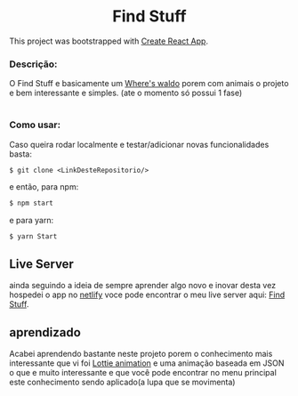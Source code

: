 <h1 align="center">Find Stuff</h1>


This project was bootstrapped with [Create React App](https://github.com/facebook/create-react-app).

### Descrição:
O Find Stuff e basicamente um <a href='https://en.wikipedia.org/wiki/Where%27s_Wally%3F'>Where's waldo</a> porem com animais o projeto e bem interessante e simples.
(ate o momento só possui 1 fase)


#

### Como usar:




Caso queira rodar localmente e testar/adicionar novas funcionalidades basta:

```git
$ git clone <LinkDesteRepositorio/>
```
e então, para npm:
```js 
$ npm start  
```
e para yarn:
```js
$ yarn Start
```
## Live Server
ainda seguindo a ideia de sempre aprender algo novo e inovar desta vez hospedei o app no <a href='https://www.netlify.com/'>netlify</a> voce pode encontrar o meu live server aqui: <a href="https://adoring-curran-625740.netlify.app/">Find Stuff</a>.
  
 

## aprendizado

Acabei aprendendo bastante neste projeto porem o conhecimento mais interessante que vi foi <a href="https://lottiefiles.com/what-is-lottie"> Lottie animation</a> e uma animação baseada em JSON o que e muito interessante e que você pode encontrar no menu principal este conhecimento sendo aplicado(a lupa que se movimenta) 
